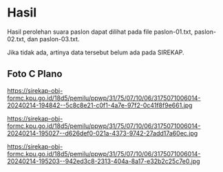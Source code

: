 # Hasil

Hasil perolehan suara paslon dapat dilihat pada file paslon-01.txt, paslon-02.txt, dan paslon-03.txt.

Jika tidak ada, artinya data tersebut belum ada pada SIREKAP.

## Foto C Plano

https://sirekap-obj-formc.kpu.go.id/18d5/pemilu/ppwp/31/75/07/10/06/3175071006014-20240214-194842--5c8c8e21-c0f1-4a7e-97f2-0c41f8f9e661.jpg

https://sirekap-obj-formc.kpu.go.id/18d5/pemilu/ppwp/31/75/07/10/06/3175071006014-20240214-195027--d626def0-021a-4373-9742-27add17a60ec.jpg

https://sirekap-obj-formc.kpu.go.id/18d5/pemilu/ppwp/31/75/07/10/06/3175071006014-20240214-195203--942ed3c8-2313-404a-8a17-e32b2c25c7e0.jpg
